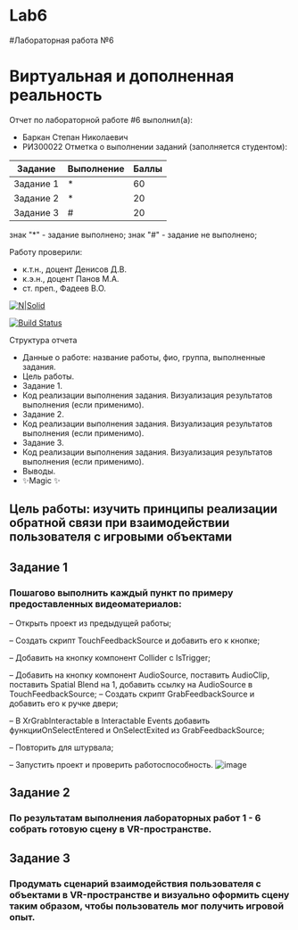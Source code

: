 # Lab6
#Лабораторная работа №6
# Виртуальная и дополненная реальность
Отчет по лабораторной работе #6 выполнил(а):
- Баркан Степан Николаевич
- РИ300022
Отметка о выполнении заданий (заполняется студентом):

| Задание | Выполнение | Баллы |
| ------ | ------ | ------ |
| Задание 1 | * | 60 |
| Задание 2 | * | 20 |
| Задание 3 | # | 20 |

знак "*" - задание выполнено; знак "#" - задание не выполнено;

Работу проверили:
- к.т.н., доцент Денисов Д.В.
- к.э.н., доцент Панов М.А.
- ст. преп., Фадеев В.О.

[![N|Solid](https://cldup.com/dTxpPi9lDf.thumb.png)](https://nodesource.com/products/nsolid)

[![Build Status](https://travis-ci.org/joemccann/dillinger.svg?branch=master)](https://travis-ci.org/joemccann/dillinger)

Структура отчета

- Данные о работе: название работы, фио, группа, выполненные задания.
- Цель работы.
- Задание 1.
- Код реализации выполнения задания. Визуализация результатов выполнения (если применимо).
- Задание 2.
- Код реализации выполнения задания. Визуализация результатов выполнения (если применимо).
- Задание 3.
- Код реализации выполнения задания. Визуализация результатов выполнения (если применимо).
- Выводы.
- ✨Magic ✨
## Цель работы: изучить принципы реализации обратной связи при взаимодействии пользователя с игровыми объектами
## Задание 1
### Пошагово выполнить каждый пункт по примеру предоставленных видеоматериалов:
– Открыть проект из предыдущей работы;

– Создать скрипт TouchFeedbackSource и добавить его к кнопке;

– Добавить на кнопку компонент Collider с IsTrigger;

– Добавить на кнопку компонент AudioSource, поставить AudioClip, поставить Spatial Blend на 1, добавить ссылку на AudioSource в TouchFeedbackSource;
– Создать скрипт GrabFeedbackSource и добавить его к ручке двери;

– В XrGrabInteractable в Interactable Events добавить функцииOnSelectEntered и OnSelectExited из GrabFeedbackSource;

– Повторить для штурвала;

– Запустить проект и проверить работоспособность.
![image](https://user-images.githubusercontent.com/94455982/209861910-853d0801-e33f-429f-a1bd-5923e4811810.png)

## Задание 2 
### По результатам выполнения лабораторных работ 1 - 6 собрать готовую сцену в VR-пространстве.
## Задание 3 
### Продумать сценарий взаимодействия пользователя с объектами в VR-пространстве и визуально оформить сцену таким образом, чтобы пользователь мог получить игровой опыт.
